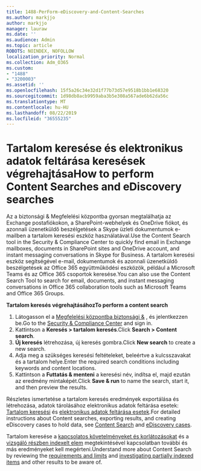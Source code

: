 ```yaml
---
title: 1488-PerForm-eDiscovery-and-Content-Searches
ms.author: markjjo
author: markjjo
manager: lauraw
ms.date: ''
ms.audience: Admin
ms.topic: article
ROBOTS: NOINDEX, NOFOLLOW
localization_priority: Normal
ms.collection: Adm_O365
ms.custom:
- "1488"
- "3200003"
ms.assetid: ''
ms.openlocfilehash: 15f5a26c34e32d1f77b73d57e9518b1bb1e68320
ms.sourcegitcommit: 1d98db8acb9959aba3b5e308a567ade6b62da56c
ms.translationtype: MT
ms.contentlocale: hu-HU
ms.lasthandoff: 08/22/2019
ms.locfileid: "36555235"
---
```

# <a name="how-to-perform-content-searches-and-ediscovery-searches"></a><span data-ttu-id="21fd5-102">Tartalom keresése és elektronikus adatok feltárása keresések végrehajtása</span><span class="sxs-lookup"><span data-stu-id="21fd5-102">How to perform Content Searches and eDiscovery searches</span></span>

<span data-ttu-id="21fd5-103">Az a biztonsági & Megfelelési központba gyorsan megtalálhatja az Exchange postafiókokon, a SharePoint-webhelyek és OneDrive fiókot, és azonnali üzenetküldő beszélgetések a Skype üzleti dokumentumok e-mailben a tartalom keresési eszköz használatával.</span><span class="sxs-lookup"><span data-stu-id="21fd5-103">Use the Content Search tool in the Security & Compliance Center to quickly find email in Exchange mailboxes, documents in SharePoint sites and OneDrive account, and instant messaging conversations in Skype for Business.</span></span> <span data-ttu-id="21fd5-104">A tartalom keresési eszköz segítségével e-mail, dokumentumok és azonnali üzenetküldő beszélgetések az Office 365 együttműködési eszközök, például a Microsoft Teams és az Office 365 csoportok keresése.</span><span class="sxs-lookup"><span data-stu-id="21fd5-104">You can also use the Content Search Tool to search for email, documents, and instant messaging conversations in Office 365 collaboration tools such as Microsoft Teams and Office 365 Groups.</span></span>

<span data-ttu-id="21fd5-105">**Tartalom keresés végrehajtásához**</span><span class="sxs-lookup"><span data-stu-id="21fd5-105">**To perform a content search**</span></span>

1. <span data-ttu-id="21fd5-106">Látogasson el a [Megfelelési központba biztonsági &](https://protection.office.com) , és jelentkezzen be.</span><span class="sxs-lookup"><span data-stu-id="21fd5-106">Go to the [Security & Compliance Center](https://protection.office.com) and sign in.</span></span>
2. <span data-ttu-id="21fd5-107">Kattintson a **Keresés > tartalom keresés**.</span><span class="sxs-lookup"><span data-stu-id="21fd5-107">Click **Search > Content search**.</span></span>
3. <span data-ttu-id="21fd5-108">**Új keresés** létrehozása, új keresés gombra.</span><span class="sxs-lookup"><span data-stu-id="21fd5-108">Click **New search** to create a new search.</span></span>
4. <span data-ttu-id="21fd5-109">Adja meg a szükséges keresési feltételeket, beleértve a kulcsszavakat és a tartalom helye.</span><span class="sxs-lookup"><span data-stu-id="21fd5-109">Enter the required search conditions including keywords and content locations.</span></span>  
5. <span data-ttu-id="21fd5-110">Kattintson a **Futtatás & menteni** a keresési név, indítsa el, majd ezután az eredmény mintaképét.</span><span class="sxs-lookup"><span data-stu-id="21fd5-110">Click **Save & run** to name the search, start it, and then preview the results.</span></span>

<span data-ttu-id="21fd5-111">Részletes ismertetése a tartalom keresés eredmények exportálása és létrehozása, adatok tárolásához elektronikus adatok feltárása esetek: [Tartalom keresési](https://docs.microsoft.com/office365/securitycompliance/content-search) és [elektronikus adatok feltárása esetek](https://docs.microsoft.com/office365/securitycompliance/ediscovery-cases).</span><span class="sxs-lookup"><span data-stu-id="21fd5-111">For detailed instructions about Content searches, exporting results, and creating eDiscovery cases to hold data, see [Content Search](https://docs.microsoft.com/office365/securitycompliance/content-search) and [eDiscovery cases](https://docs.microsoft.com/office365/securitycompliance/ediscovery-cases).</span></span>

<span data-ttu-id="21fd5-112">Tartalom keresése a [kapcsolatos követelményeket és korlátozásokat](https://docs.microsoft.com/office365/securitycompliance/limits-for-content-search) és a [vizsgáló részben indexelt elem](https://docs.microsoft.com/office365/securitycompliance/investigating-partially-indexed-items-in-ediscovery) megtekintésével kapcsolatban további és más eredményeket kell megérteni.</span><span class="sxs-lookup"><span data-stu-id="21fd5-112">Understand more about Content Search by reviewing the [requirements and limits](https://docs.microsoft.com/office365/securitycompliance/limits-for-content-search) and  [investigating partially indexed items](https://docs.microsoft.com/office365/securitycompliance/investigating-partially-indexed-items-in-ediscovery) and other results to be aware of.</span></span>